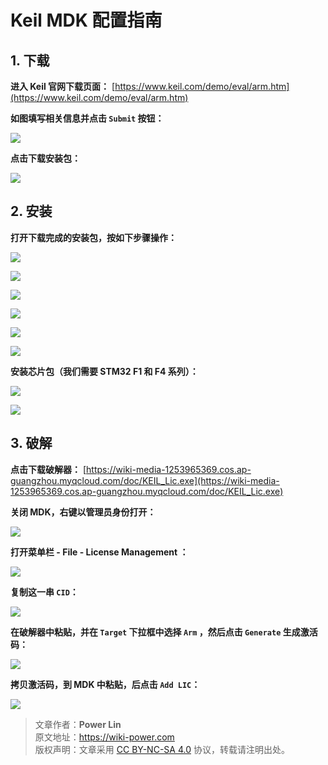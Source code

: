 # Keil MDK 配置指南

## 1. 下载

**进入 Keil 官网下载页面：** [https://www.keil.com/demo/eval/arm.htm](https://www.keil.com/demo/eval/arm.htm)

**如图填写相关信息并点击 `Submit` 按钮：**

![](https://wiki-media-1253965369.cos.ap-guangzhou.myqcloud.com/img/UTOOLS1564402348383.png)

**点击下载安装包：**

![](https://wiki-media-1253965369.cos.ap-guangzhou.myqcloud.com/img/UTOOLS1564402469518.png)

## 2. 安装

**打开下载完成的安装包，按如下步骤操作：**

![](https://wiki-media-1253965369.cos.ap-guangzhou.myqcloud.com/img/UTOOLS1564405005991.png)

![](https://wiki-media-1253965369.cos.ap-guangzhou.myqcloud.com/img/UTOOLS1564405034468.png)

![](https://wiki-media-1253965369.cos.ap-guangzhou.myqcloud.com/img/UTOOLS1564405123578.png)

![](https://wiki-media-1253965369.cos.ap-guangzhou.myqcloud.com/img/UTOOLS1564405166784.png)

![](https://wiki-media-1253965369.cos.ap-guangzhou.myqcloud.com/img/UTOOLS1564405201092.png)

![](https://wiki-media-1253965369.cos.ap-guangzhou.myqcloud.com/img/UTOOLS1564405260737.png)

**安装芯片包（我们需要 STM32 F1 和 F4 系列）：**

![](https://wiki-media-1253965369.cos.ap-guangzhou.myqcloud.com/img/UTOOLS1564405574756.png)

![](https://wiki-media-1253965369.cos.ap-guangzhou.myqcloud.com/img/UTOOLS1564405648731.png)

## 3. 破解

**点击下载破解器：** [https://wiki-media-1253965369.cos.ap-guangzhou.myqcloud.com/doc/KEIL_Lic.exe](https://wiki-media-1253965369.cos.ap-guangzhou.myqcloud.com/doc/KEIL_Lic.exe)

**关闭 MDK，右键以管理员身份打开：**

![](https://wiki-media-1253965369.cos.ap-guangzhou.myqcloud.com/img/UTOOLS1564406135091.png)

**打开菜单栏 - File - License Management ：**

![](https://wiki-media-1253965369.cos.ap-guangzhou.myqcloud.com/img/UTOOLS1564406171844.png)

**复制这一串 `CID`：**

![](https://wiki-media-1253965369.cos.ap-guangzhou.myqcloud.com/img/UTOOLS1564406230209.png)

**在破解器中粘贴，并在 `Target` 下拉框中选择 `Arm` ，然后点击 `Generate` 生成激活码：**

![](https://wiki-media-1253965369.cos.ap-guangzhou.myqcloud.com/img/UTOOLS1564406292113.png)

**拷贝激活码，到 MDK 中粘贴，后点击 `Add LIC`：**

![](https://wiki-media-1253965369.cos.ap-guangzhou.myqcloud.com/img/UTOOLS1564406431978.png)

> 文章作者：**Power Lin**  
> 原文地址：<https://wiki-power.com>  
> 版权声明：文章采用 [CC BY-NC-SA 4.0](https://creativecommons.org/licenses/by/4.0/deed.zh) 协议，转载请注明出处。
